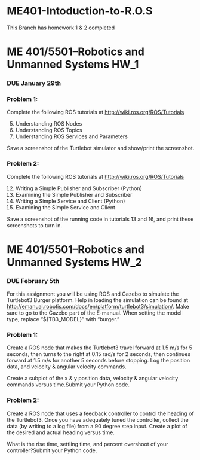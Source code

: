 # ME401-Intoduction-to-R.O.S

This Branch has homework 1 & 2 completed

# ME 401/5501–Robotics and Unmanned Systems HW_1  
### DUE January 29th

### Problem 1:

Complete the following ROS tutorials at http://wiki.ros.org/ROS/Tutorials

5. Understanding ROS Nodes
6. Understanding ROS Topics
7. Understanding ROS Services and Parameters

Save a screenshot of the Turtlebot simulator and show/print the screenshot.

### Problem 2:

Complete the following ROS tutorials at http://wiki.ros.org/ROS/Tutorials

12. Writing a Simple Publisher and Subscriber (Python)
13. Examining the Simple Publisher and Subscriber
15. Writing a Simple Service and Client (Python)
16. Examining the Simple Service and Client

Save a screenshot of the running code in tutorials 13 and 16, and print these screenshots to turn in.

# ME 401/5501–Robotics and Unmanned Systems HW_2  
### DUE February 5th

For this assignment you will be using ROS and Gazebo to simulate the Turtlebot3 Burger platform.  Help in loading the simulation can be found at http://emanual.robotis.com/docs/en/platform/turtlebot3/simulation/. Make sure to go to the Gazebo part of the E-manual. When setting the model type, replace “${TB3_MODEL}” with “burger.”

### Problem 1:

Create a ROS node that makes the Turtlebot3 travel forward at 1.5 m/s for 5 seconds, then turns to the right at 0.15 rad/s for 2 seconds, then continues forward at 1.5 m/s for another 5 seconds before stopping. Log the position data, and velocity & angular velocity commands.

Create a subplot of the x & y position data, velocity & angular velocity commands versus time.Submit your Python code.

### Problem 2:

Create a ROS node that uses a feedback controller to control the heading of the Turtlebot3. Once you have adequately tuned the controller, collect the data (by writing to a log file) from a 90 degree step input. Create a plot of the desired and actual heading versus time.

What is the rise time, settling time, and percent overshoot of your controller?Submit your Python code.
